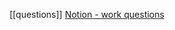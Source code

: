 [[questions]]
[Notion - work questions](https://notion.so/v-sedlar/46c29c3e32924fe8ab918681b40669cc?v=5f4b09513d3a40dba7d58713c154adb0)

